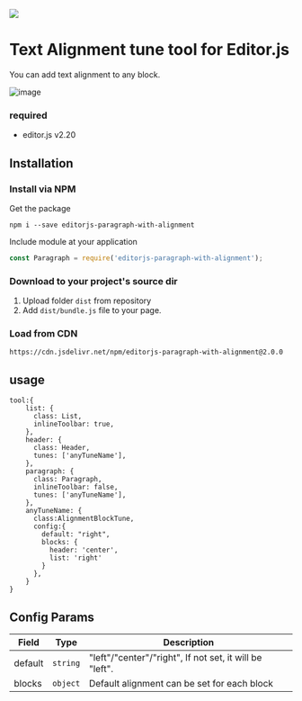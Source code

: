 ![](https://badgen.net/badge/Editor.js/v2.20/blue)

# Text Alignment tune tool for Editor.js
You can add text alignment to any block.

![image](https://user-images.githubusercontent.com/2194021/113693378-8235dd00-9709-11eb-889b-7ec287c5c9c7.png)


### required
- editor.js v2.20

## Installation

### Install via NPM

Get the package

```shell
npm i --save editorjs-paragraph-with-alignment
```

Include module at your application

```javascript
const Paragraph = require('editorjs-paragraph-with-alignment');
```

### Download to your project's source dir

1. Upload folder `dist` from repository
2. Add `dist/bundle.js` file to your page.

### Load from CDN

`https://cdn.jsdelivr.net/npm/editorjs-paragraph-with-alignment@2.0.0`

## usage

```
tool:{
    list: {
      class: List,
      inlineToolbar: true,
    },
    header: {
      class: Header,
      tunes: ['anyTuneName'],
    },
    paragraph: {
      class: Paragraph,
      inlineToolbar: false,
      tunes: ['anyTuneName'],
    },
    anyTuneName: {
      class:AlignmentBlockTune,
      config:{
        default: "right",
        blocks: {
          header: 'center',
          list: 'right'
        }
      },
    }
}
```

## Config Params


| Field | Type     | Description        |
| ----- | -------- | ------------------ |
| default | `string` | "left"/"center"/"right", If not set, it will be "left".|
| blocks | `object` | Default alignment can be set for each block |